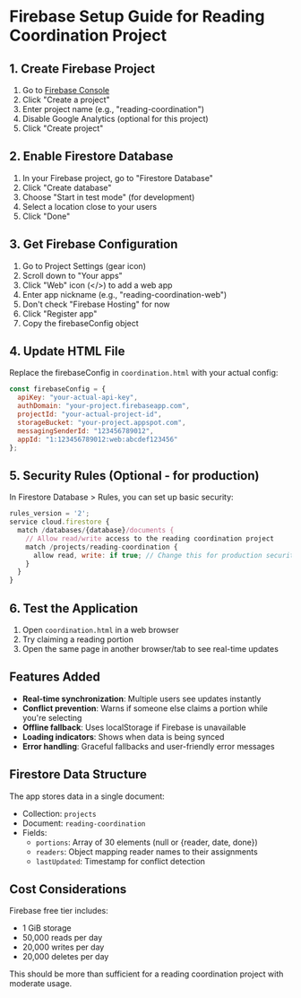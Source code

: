 # Firebase Setup Guide for Reading Coordination Project

## 1. Create Firebase Project

1. Go to [Firebase Console](https://console.firebase.google.com/)
2. Click "Create a project"
3. Enter project name (e.g., "reading-coordination")
4. Disable Google Analytics (optional for this project)
5. Click "Create project"

## 2. Enable Firestore Database

1. In your Firebase project, go to "Firestore Database"
2. Click "Create database"
3. Choose "Start in test mode" (for development)
4. Select a location close to your users
5. Click "Done"

## 3. Get Firebase Configuration

1. Go to Project Settings (gear icon)
2. Scroll down to "Your apps"
3. Click "Web" icon (</>) to add a web app
4. Enter app nickname (e.g., "reading-coordination-web")
5. Don't check "Firebase Hosting" for now
6. Click "Register app"
7. Copy the firebaseConfig object

## 4. Update HTML File

Replace the firebaseConfig in `coordination.html` with your actual config:

```javascript
const firebaseConfig = {
  apiKey: "your-actual-api-key",
  authDomain: "your-project.firebaseapp.com",
  projectId: "your-actual-project-id",
  storageBucket: "your-project.appspot.com",
  messagingSenderId: "123456789012",
  appId: "1:123456789012:web:abcdef123456"
};
```

## 5. Security Rules (Optional - for production)

In Firestore Database > Rules, you can set up basic security:

```javascript
rules_version = '2';
service cloud.firestore {
  match /databases/{database}/documents {
    // Allow read/write access to the reading coordination project
    match /projects/reading-coordination {
      allow read, write: if true; // Change this for production security
    }
  }
}
```

## 6. Test the Application

1. Open `coordination.html` in a web browser
2. Try claiming a reading portion
3. Open the same page in another browser/tab to see real-time updates

## Features Added

- **Real-time synchronization**: Multiple users see updates instantly
- **Conflict prevention**: Warns if someone else claims a portion while you're selecting
- **Offline fallback**: Uses localStorage if Firebase is unavailable
- **Loading indicators**: Shows when data is being synced
- **Error handling**: Graceful fallbacks and user-friendly error messages

## Firestore Data Structure

The app stores data in a single document:
- Collection: `projects`
- Document: `reading-coordination`
- Fields:
  - `portions`: Array of 30 elements (null or {reader, date, done})
  - `readers`: Object mapping reader names to their assignments
  - `lastUpdated`: Timestamp for conflict detection

## Cost Considerations

Firebase free tier includes:
- 1 GiB storage
- 50,000 reads per day
- 20,000 writes per day
- 20,000 deletes per day

This should be more than sufficient for a reading coordination project with moderate usage.